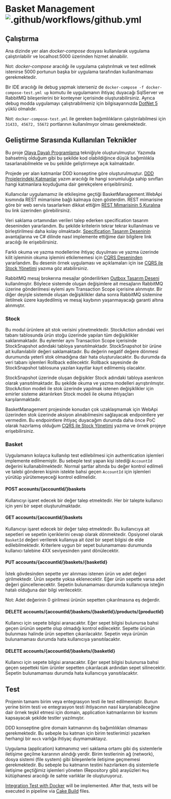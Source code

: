 # Basket Management ![.github/workflows/github.yml](https://github.com/AdemCatamak/BasketManagement/workflows/.github/workflows/github.yml/badge.svg?branch=master)

## __Çalıştırma__

Ana dizinde yer alan _docker-compose_ dosyası kullanılarak uygulama çalıştırılabilir ve localhost:5000 üzerinden hizmet
alınabilir.

Not: _docker-compose_ aracılığı ile uygulama çalıştırılmak ve test edilmek istenirse 5000 portunun başka bir uygulama
tarafından kullanılmaması gerekmektedir.

Bir IDE aracılığı ile debug yapmak isterseniz de ```docker-compose -f docker-compose-test.yml up``` komutu ile
uygulamanın ihtiyaç duyacağı SqlServer ve RabbitMQ bileşenlerini bir konteyner içerisinde oluşturabilirsiniz. Ayrıca
debug modda uygulamayı çalıştırabilmeniz için bilgisayarınızda
[DotNet 5](https://dotnet.microsoft.com/download/dotnet/5.0)  yüklü olmalıdır.

Not: ```docker-compose-test.yml``` ile gereken bağımlılıkların çalıştırılabilmesi için `31433, 45672, 55672` portlarının
kullanılmıyor olması gerekmektedir.

## __Geliştirme Sırasında Kullanılan Teknikler__

Bu
proje [Olaya Dayalı Programlama](https://ademcatamak.medium.com/olaya-dayal%C4%B1-programlama-event-driven-programming-d6b7e2c0d948)
tekniğiyle oluşturulmuştur. Yazımda bahsetmiş olduğum gibi bu şekilde kod olabildiğince düşük bağımlılıkla
tasarlanabilmekte ve bu şekilde geliştirmeye açık kalmaktadır.

Projede yer alan katmanlar DDD konseptine göre
oluşturulmuştur. [DDD Projelerindeki Katmanlar](https://ademcatamak.medium.com/layers-in-ddd-projects-bd492aa2b8aa)
yazım aracılığı ile hangi sorumluluğa sahip sınıfları hangi katmanlara koyduğuma dair gerekçelere erişeiblirsiniz.

Kullanıcılar uygulamamız ile etkileşime geçtiği BasketManagement.WebApi kısmında REST mimarisine bağlı kalmaya özen
gösterdim. REST mimarisine göre bir web servis tasarlarken dikkat
ettiğim [REST Mimarisinin 5 Kuralına](https://ademcatamak.medium.com/5-rules-of-rest-architecture-434abaf5db44)
bu link üzerinden görebilirsiniz.

Veri saklama ortamından verileri talep ederken specification tasarım deseninden yararlandım. Bu şekilde kritelerin
tekrar tekrar kullanılması ve birleştirilmesi daha kolay
olmaktadır. [Specification Tasarım Deseninin](https://ademcatamak.medium.com/specification-design-pattern-c814649be0ef)
avantajlarına ve C# dilinde nasıl implemente ettiğime dair bilgilere link aracılığı ile erişebilirsiniz.

Farklı okuma ve yazma modellerine ihtiyaç duyulması ve yazma üzerinde kilit işleminin okuma işlemini etkilememesi için
[CQRS Deseninden](https://ademcatamak.medium.com/cqrs-command-query-responsibility-segregation-476d2d81225a)
yararlandım. Bu desenin örnek uygulaması ve açıklamaları için ise
[CQRS ile Stock Yönetimi](https://ademcatamak.medium.com/stok-y%C3%B6netimi-cqrs-%C3%B6rne%C4%9Fi-c8243b82c7b2) yazıma
göz atabilirsiniz.

RabbitMQ mesaj brokerına mesajlar
gönderilirken [Outbox Tasarım Deseni](https://ademcatamak.medium.com/outbox-design-pattern-57e1519ed5e4) kullanılmıştır.
Böylece sistemde oluşan değişimlere ait mesajların RabbitMQ üzerine gönderilmesi eylemi aynı Transaction Scope içerisine
alınmıştır. Bir diğer deyişle sistemde oluşan değişiklikler daha sonra RabbitMQ sistemine iletilmek üzere kaydedilmiş ve
mesaj kaybının yaşanmayacağı garanti altına alınmıştır.

### __Stock__

Bu modul ürünlere ait stok verisini yönetmektedir. StockAction adındaki veri tabanı tablosunda ürün stoğu üzerinde
yapılan tüm değişiklikler saklanmaktadır. Bu eylemler aynı Transaction Scope içerisinde StockSnapshot adındaki tabloya
yansıtılmaktadır. StockSnapshot bir ürüne ait kullanılabilir değeri saklamaktadır. Bu değerin negatif değere dönmesi
durumunda yeterli stok olmadığına dair hata oluşturulacaktır. Bu durumda da veri tabanı işlemleri Rollback edilecektir.
Rollback sayesinde de StockSnapshot tablosuna yazılan kayıtlar kayıt edilmemiş olacaktır.

StockSnapshot üzerinde oluşan değişikler Stock adındaki tabloya asenkron olarak yansıtılmaktadır. Bu şekilde okuma ve
yazma modelleri ayrıştırılmıştır. StockAction modeli ile stok üzerinde yapılmak istenen değişiklikler için emirler
sisteme aktarılırken Stock modeli ile okuma ihtiyaçları karşılanmaktadır.

BasketManagement projesinde konudan çok uzaklaşmamak için WebApi üzerinden stok üzerinde aksiyon alınabilmesini
sağlayacak endpointlere yer vermedim. Bu endpointlere ihtiyaç duyacağım durumda daha önce PoC olarak hazırlamış olduğum
[CQRS ile Stock Yönetimi](https://ademcatamak.medium.com/stok-y%C3%B6netimi-cqrs-%C3%B6rne%C4%9Fi-c8243b82c7b2) yazıma
ve örnek projeye erişebilirsiniz.

### __Basket__

Uygulamanın kolayca kullanılıp test edilebilmesi için authentication işlemleri implemente edilmemiştir. Bu sebeple test
yapan kişi istediği `AccountId` değerini kullanabilmektedir. Normal şartlar altında bu değer kontrol edilmeli ve talebi
gönderen kişinin istekte bahsi geçen `AccountId` için işlemleri yürütüp yürütemeyeceği kontrol edilmelidir.

#### __POST accounts/{accountId/}baskets__

Kullanıcıyı işaret edecek bir değer talep etmektedir. Her bir talepte kullanıcı için yeni bir sepet oluşturulmaktadır.

#### __GET accounts/{accountId/}baskets__

Kullanıcıyı işaret edecek bir değer talep etmektedir. Bu kullanıcıya ait sepetleri ve sepetin içeriklerini cevap olarak
dönmektedir. Opsiyonel olarak `BasketId` değeri verilerek kullanıya ait özel bir sepet bilgisi de elde edilebilmektedir.
Kriterlere uygun bir sepet bulunamaması durumunda kullanıcı talebine 4XX seviyesinden yanıt dönülecektir.

#### __PUT accounts/{accountId/}baskets/{basketId}__

İstek gövdesinden sepette yer alınması istenen ürün ve adet değeri girilmektedir. Ürün sepette yoksa eklenecektir. Eğer
ürün sepette varsa adet değeri güncellenecektir. Sepetin bulunamaması durumda kullanıcıya isteğin hatalı olduğuna dair
bilgi verilecektir.

Not: Adet değerinin 0 girilmesi ürünün sepetten çıkarılmasına eş değerdir.

#### __DELETE accounts/{accountId/}baskets/{basketId}/products/{productId}__

Kullanıcı için sepete bilgisi aranacaktır. Eğer sepet bilgisi bulunursa bahsi geçen ürünün sepette olup olmadığı kontrol
edilecektir. Sepette ürünün bulunması halinde ürün sepetten çıkarılacaktır. Sepetin veya ürünün bulunamaması durumda
hata kullanıcıya yansıtılacaktır.

#### __DELETE accounts/{accountId/}baskets/{basketId}__

Kullanıcı için sepete bilgisi aranacaktır. Eğer sepet bilgisi bulunursa bahsi geçen sepetteki tüm ürünler sepetten
çıkarılacak ardından sepet silinecektir. Sepetin bulunamaması durumda hata kullanıcıya yansıtılacaktır.

## Test

Projenin tamamı birim veya entegrasyon testi ile test edilmemiştir. Bunun yerine birim testi ve entegrasyon testi
ihtiyacının nasıl karşılanabileceğine dair örnek teşkil etmesi için domain, application katmanlarının bir kısmını
kapsayacak şekilde testler yazılmıştır.

DDD konseptine göre domain katmanının dış bağımlılıkları olmaması gerekmektedir. Bu sebeple bu katman için birim
testlerimizi yazarken herhangi bir `mock` varlığa ihtiyaç duymamaktayız.

Uygulama (application) katmanımız veri saklama ortamı gibi dış sistemlerle iletişime geçilme kararının alındığı yerdir.
Birim testlerinin ağ (network), dosya sistemi (file system) gibi bileşenlerle iletişime geçmemesi gerekmektedir. Bu
sebeple bu katmanın testini hazırlarken dış sistemlerle iletişime geçtiğimiz işlemleri yöneten (Repository gibi)
arayüzleri `Moq` kütüphanesi aracılığı ile sahte varlıklar ile oluşturuyoruz.

[Integration Test with Docker](https://ademcatamak.medium.com/integration-test-with-net-core-and-docker-21b241f7372)
will be implemented. After that, tests will be executed in pipeline
via [Cake Build](https://ademcatamak.medium.com/cake-build-nedir-684eb1885b06) files.
